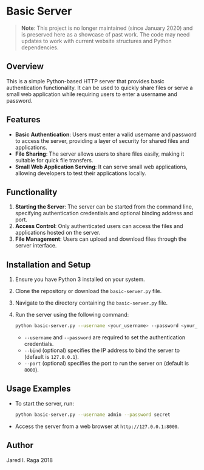 # Basic Server

> **Note**: This project is no longer maintained (since January 2020) and is preserved here as a showcase of past work. The code may need updates to work with current website structures and Python dependencies.

## Overview

This is a simple Python-based HTTP server that provides basic authentication functionality. It can be used to quickly share files or serve a small web application while requiring users to enter a username and password.

## Features
- **Basic Authentication**: Users must enter a valid username and password to access the server, providing a layer of security for shared files and applications.
- **File Sharing**: The server allows users to share files easily, making it suitable for quick file transfers.
- **Small Web Application Serving**: It can serve small web applications, allowing developers to test their applications locally.

## Functionality
1. **Starting the Server**: The server can be started from the command line, specifying authentication credentials and optional binding address and port.
2. **Access Control**: Only authenticated users can access the files and applications hosted on the server.
3. **File Management**: Users can upload and download files through the server interface.

## Installation and Setup
1. Ensure you have Python 3 installed on your system.
2. Clone the repository or download the `basic-server.py` file.
3. Navigate to the directory containing the `basic-server.py` file.
4. Run the server using the following command:

   ```bash
   python basic-server.py --username <your_username> --password <your_password> [--bind <address>] [--port <port>]
   ```
   - `--username` and `--password` are required to set the authentication credentials.
   - `--bind` (optional) specifies the IP address to bind the server to (default is `127.0.0.1`).
   - `--port` (optional) specifies the port to run the server on (default is `8000`).

## Usage Examples
- To start the server, run:
   ```bash
   python basic-server.py --username admin --password secret
   ```
- Access the server from a web browser at `http://127.0.0.1:8000`.

## Author

Jared I. Raga 2018
